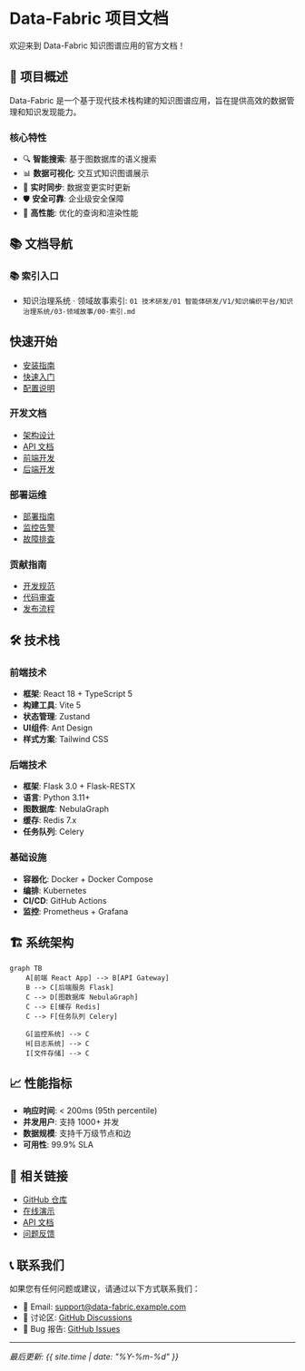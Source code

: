 # Data-Fabric 项目文档

欢迎来到 Data-Fabric 知识图谱应用的官方文档！

## 🚀 项目概述

Data-Fabric 是一个基于现代技术栈构建的知识图谱应用，旨在提供高效的数据管理和知识发现能力。

### 核心特性

- 🔍 **智能搜索**: 基于图数据库的语义搜索
- 📊 **数据可视化**: 交互式知识图谱展示
- 🔄 **实时同步**: 数据变更实时更新
- 🛡️ **安全可靠**: 企业级安全保障
- 🎯 **高性能**: 优化的查询和渲染性能

## 📚 文档导航

### 📚 索引入口

- 知识治理系统 · 领域故事索引: `01 技术研发/01 智能体研发/V1/知识编织平台/知识治理系统/03-领域故事/00-索引.md`

## 快速开始
- [安装指南](./installation.md)
- [快速入门](./quick-start.md)
- [配置说明](./configuration.md)

### 开发文档
- [架构设计](./architecture.md)
- [API 文档](./api.md)
- [前端开发](./frontend.md)
- [后端开发](./backend.md)

### 部署运维
- [部署指南](./deployment.md)
- [监控告警](./monitoring.md)
- [故障排查](./troubleshooting.md)

### 贡献指南
- [开发规范](./contributing.md)
- [代码审查](./code-review.md)
- [发布流程](./release.md)

## 🛠️ 技术栈

### 前端技术
- **框架**: React 18 + TypeScript 5
- **构建工具**: Vite 5
- **状态管理**: Zustand
- **UI组件**: Ant Design
- **样式方案**: Tailwind CSS

### 后端技术
- **框架**: Flask 3.0 + Flask-RESTX
- **语言**: Python 3.11+
- **图数据库**: NebulaGraph
- **缓存**: Redis 7.x
- **任务队列**: Celery

### 基础设施
- **容器化**: Docker + Docker Compose
- **编排**: Kubernetes
- **CI/CD**: GitHub Actions
- **监控**: Prometheus + Grafana

## 🏗️ 系统架构

```mermaid
graph TB
    A[前端 React App] --> B[API Gateway]
    B --> C[后端服务 Flask]
    C --> D[图数据库 NebulaGraph]
    C --> E[缓存 Redis]
    C --> F[任务队列 Celery]
    
    G[监控系统] --> C
    H[日志系统] --> C
    I[文件存储] --> C
```

## 📈 性能指标

- **响应时间**: < 200ms (95th percentile)
- **并发用户**: 支持 1000+ 并发
- **数据规模**: 支持千万级节点和边
- **可用性**: 99.9% SLA

## 🔗 相关链接

- [GitHub 仓库](https://github.com/aime4eve/Data-Fabric)
- [在线演示](https://demo.data-fabric.example.com)
- [API 文档](https://api.data-fabric.example.com/docs)
- [问题反馈](https://github.com/aime4eve/Data-Fabric/issues)

## 📞 联系我们

如果您有任何问题或建议，请通过以下方式联系我们：

- 📧 Email: support@data-fabric.example.com
- 💬 讨论区: [GitHub Discussions](https://github.com/aime4eve/Data-Fabric/discussions)
- 🐛 Bug 报告: [GitHub Issues](https://github.com/aime4eve/Data-Fabric/issues)

---

*最后更新: {{ site.time | date: "%Y-%m-%d" }}*
